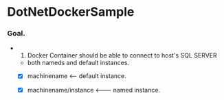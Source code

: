 # DotNetDockerSample

### Goal.
- 1. Docker Container should be able to connect to host's SQL SERVER
   - both nameds and default instances.     
   - [x] machinename <-- default instance.
   - [x] machinename/instance <--- named instance.

